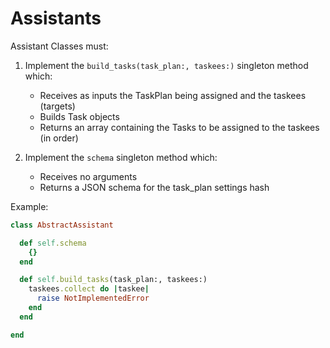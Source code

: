 # Assistants

Assistant Classes must:

  1. Implement the `build_tasks(task_plan:, taskees:)`
     singleton method which:
       - Receives as inputs the TaskPlan being assigned and the taskees (targets)
       - Builds Task objects
       - Returns an array containing the Tasks to be assigned to the taskees (in order)

  2. Implement the `schema` singleton method which:
       - Receives no arguments
       - Returns a JSON schema for the task_plan settings hash

Example:

```rb
class AbstractAssistant

  def self.schema
    {}
  end

  def self.build_tasks(task_plan:, taskees:)
    taskees.collect do |taskee|
      raise NotImplementedError
    end
  end

end
```

